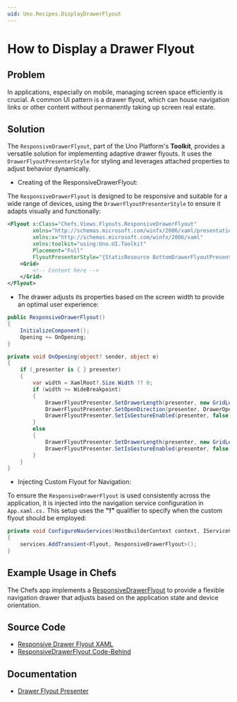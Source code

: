 ```yaml
---
uid: Uno.Recipes.DisplayDrawerFlyout
---
```

# How to Display a Drawer Flyout

## Problem
In applications, especially on mobile, managing screen space efficiently is crucial. A common UI pattern is a drawer flyout, which can house navigation links or other content without permanently taking up screen real estate.

## Solution
The `ResponsiveDrawerFlyout`, part of the Uno Platform's **Toolkit**, provides a versatile solution for implementing adaptive drawer flyouts. It uses the `DrawerFlyoutPresenterStyle` for styling and leverages attached properties to adjust behavior dynamically.

* Creating of the ResponsiveDrawerFlyout: 

The `ResponsiveDrawerFlyout` is designed to be responsive and suitable for a wide range of devices, using the `DrawerFlyoutPresenterStyle` to ensure it adapts visually and functionally:

```xml
<Flyout x:Class="Chefs.Views.Flyouts.ResponsiveDrawerFlyout"
        xmlns="http://schemas.microsoft.com/winfx/2006/xaml/presentation"
        xmlns:x="http://schemas.microsoft.com/winfx/2006/xaml"
        xmlns:toolkit="using:Uno.UI.Toolkit"
        Placement="Full"
        FlyoutPresenterStyle="{StaticResource BottomDrawerFlyoutPresenterStyle}">
    <Grid>
        <!-- Content here -->
    </Grid>
</Flyout>
```

* The drawer adjusts its properties based on the screen width to provide an optimal user experience: 

```csharp
public ResponsiveDrawerFlyout()
{
    InitializeComponent();
    Opening += OnOpening;
}

private void OnOpening(object? sender, object e)
{
    if (_presenter is { } presenter)
    {
        var width = XamlRoot?.Size.Width ?? 0;
        if (width >= WideBreakpoint)
        {
            DrawerFlyoutPresenter.SetDrawerLength(presenter, new GridLength(0.33, GridUnitType.Star));
            DrawerFlyoutPresenter.SetOpenDirection(presenter, DrawerOpenDirection.Left);
            DrawerFlyoutPresenter.SetIsGestureEnabled(presenter, false);
        }
        else
        {
            DrawerFlyoutPresenter.SetDrawerLength(presenter, new GridLength(1, GridUnitType.Star));
            DrawerFlyoutPresenter.SetIsGestureEnabled(presenter, false);
        }
    }
}
```

* Injecting Custom Flyout for Navigation:

To ensure the `ResponsiveDrawerFlyout` is used consistently across the application, it is injected into the navigation service configuration in `App.xaml.cs.` This setup uses the **"!"** qualifier to specify when the custom flyout should be employed:

```csharp
private void ConfigureNavServices(HostBuilderContext context, IServiceCollection services)
{
    services.AddTransient<Flyout, ResponsiveDrawerFlyout>();
}
  ```

## Example Usage in Chefs
The Chefs app implements a [ResponsiveDrawerFlyout]() to provide a flexible navigation drawer that adjusts based on the application state and device orientation.

## Source Code
- [Responsive Drawer Flyout XAML](https://github.com/unoplatform/uno.chefs/blob/92105f64923058b9ace3897bbea17cdb3b354fe9/src/Chefs/Views/Flyouts/ResponsiveDrawerFlyout.xaml)
- [ResponsiveDrawerFlyout Code-Behind](https://github.com/unoplatform/uno.chefs/blob/92105f64923058b9ace3897bbea17cdb3b354fe9/src/Chefs/Views/Flyouts/ResponsiveDrawerFlyout.xaml.cs)

## Documentation
- [Drawer Flyout Presenter](https://platform.uno/docs/articles/external/uno.toolkit.ui/doc/controls/DrawerFlyoutPresenter.html)